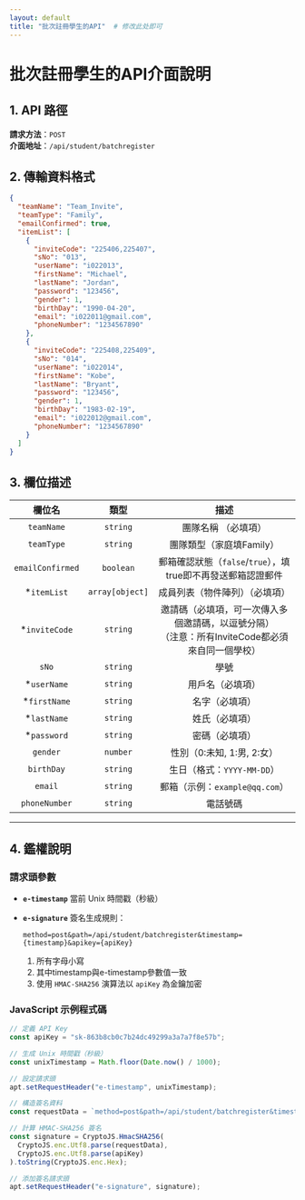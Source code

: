 ```yaml
---
layout: default
title: "批次註冊學生的API"  # 修改此处即可
---
```

# 批次註冊學生的API介面說明

## 1. API 路徑
**請求方法**：`POST`  
**介面地址**：`/api/student/batchregister`



## 2. 傳輸資料格式
```json
{
  "teamName": "Team_Invite",
  "teamType": "Family",
  "emailConfirmed": true,
  "itemList": [
    {
      "inviteCode": "225406,225407",
      "sNo": "013",
      "userName": "i022013",
      "firstName": "Michael",
      "lastName": "Jordan",
      "password": "123456",
      "gender": 1,
      "birthDay": "1990-04-20",
      "email": "i022011@gmail.com",
      "phoneNumber": "1234567890"
    },
    {
      "inviteCode": "225408,225409",  
      "sNo": "014",
      "userName": "i022014",
      "firstName": "Kobe",
      "lastName": "Bryant",
      "password": "123456",
      "gender": 1,
      "birthDay": "1983-02-19",
      "email": "i022012@gmail.com",
      "phoneNumber": "1234567890"
    }
  ]
}
```

## 3. 欄位描述

|      欄位名       |      類型        |                             描述                                      |
| :--------------: | :-------------: | :----------------------------------------------------------:          | 
|    `teamName`    |    `string`     |                           團隊名稱 （必填項）                            |
|    `teamType`    |    `string`     |                           團隊類型（家庭填Family）             			 |                   
| `emailConfirmed` |    `boolean`    |                郵箱確認狀態（`false`/`true`），填true即不再發送郵箱認證郵件  |            
|   *`itemList`    | `array[object]` |                成員列表（物件陣列）（必填項）                              |
|  *`inviteCode`   |    `string`     | 邀請碼（必填項，可一次傳入多個邀請碼，以逗號分隔）<br />（注意：所有InviteCode都必須來自同一個學校）         |
|      `sNo`       |    `string`     |                             學號                                       |
|   *`userName`    |    `string`     |                       用戶名（必填項）                                  |
|   *`firstName`   |    `string`     |                        名字（必填項）                        |
|   *`lastName`    |    `string`     |                        姓氏（必填項）                        |
|   *`password`    |    `string`     |                        密碼（必填項）                        |
|     `gender`     |    `number`     |                  性別（0:未知, 1:男, 2:女）                  |
|    `birthDay`    |    `string`     |                  生日（格式：`YYYY-MM-DD`）                  |
|     `email`      |    `string`     |                郵箱（示例：`example@qq.com`）                |
|  `phoneNumber`   |    `string`     |                           電話號碼                           |



------

## 4. 鑑權說明

### 請求頭參數

- **`e-timestamp`**
  當前 Unix 時間戳（秒級）

- **`e-signature`**
  簽名生成規則：

  ```text
  method=post&path=/api/student/batchregister&timestamp={timestamp}&apikey={apiKey}
  ```

  1. 所有字母小寫
  2. 其中timestamp與e-timestamp參數值一致
  3. 使用 `HMAC-SHA256` 演算法以 `apiKey` 為金鑰加密

### JavaScript 示例程式碼

```javascript
// 定義 API Key
const apiKey = "sk-863b8cb0c7b24dc49299a3a7a7f8e57b";

// 生成 Unix 時間戳（秒級）
const unixTimestamp = Math.floor(Date.now() / 1000);

// 設定請求頭
apt.setRequestHeader("e-timestamp", unixTimestamp);

// 構造簽名資料
const requestData = `method=post&path=/api/student/batchregister&timestamp=${unixTimestamp}&apikey=${apiKey}`.toLowerCase();

// 計算 HMAC-SHA256 簽名
const signature = CryptoJS.HmacSHA256(
  CryptoJS.enc.Utf8.parse(requestData),
  CryptoJS.enc.Utf8.parse(apiKey)
).toString(CryptoJS.enc.Hex);

// 添加簽名請求頭
apt.setRequestHeader("e-signature", signature);
```
